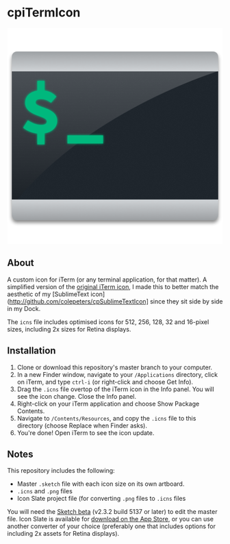 # cpiTermIcon

![cpiTermIcon](512.png)

## About
A custom icon for iTerm (or any terminal application, for that matter). A simplified version of the [original iTerm icon](http://www.iterm2.com/images/logo.png), I made this to better match the aesthetic of my [SublimeText icon](http://github.com/colepeters/cpSublimeTextIcon] since they sit side by side in my Dock.

The <code>icns</code> file includes optimised icons for 512, 256, 128, 32 and 16-pixel sizes, including 2x sizes for Retina displays.

## Installation
1. Clone or download this repository's master branch to your computer.
2. In a new Finder window, navigate to your <code>/Applications</code> directory, click on iTerm, and type <code>ctrl-i</code> (or right-click and choose Get Info).
4. Drag the <code>.icns</code> file overtop of the iTerm icon in the Info panel. You will see the icon change. Close the Info panel.
5. Right-click on your iTerm application and choose Show Package Contents.
6. Navigate to <code>/Contents/Resources</code>, and copy the <code>.icns</code> file to this directory (choose Replace when Finder asks).
7. You're done! Open iTerm to see the icon update.

## Notes
This repository includes the following:
- Master <code>.sketch</code> file with each icon size on its own artboard.
- <code>.icns</code> and <code>.png</code> files
- Icon Slate project file (for converting <code>.png</code> files to <code>.icns</code> files

You will need the [Sketch beta](http://www.bohemiancoding.com/sketch/beta/) (v2.3.2 build 5137 or later) to edit the master file. Icon Slate is available for [download on the App Store](https://itunes.apple.com/gb/app/icon-slate/id439697913?mt=12), or you can use another converter of your choice (preferably one that includes options for including 2x assets for Retina displays).